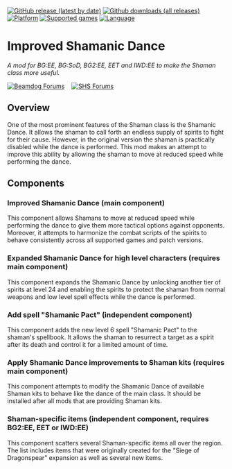 [![GitHub release (latest by date)](https://img.shields.io/github/v/release/Argent77/A7-ImprovedShamanicDance?color=darkred&include_prereleases&label=latest%20release)](https://github.com/Argent77/A7-ImprovedShamanicDance/releases/latest)
[![Github downloads (all releases)](https://img.shields.io/github/downloads/Argent77/A7-ImprovedShamanicDance/total.svg?color=gold)](https://github.com/Argent77/A7-ImprovedShamanicDance/releases)
[![Platform](https://img.shields.io/static/v1?label=platform&message=Windows%20%7C%20macOS%20%7C%20Linux%20%7C%20Project%20Infinity&color=informational)](https://github.com/Argent77/A7-ImprovedShamanicDance/releases/latest)
[![Supported games](https://img.shields.io/static/v1?label=supported%20games&message=BG%3AEE%20%7C%20SoD%20%7C%20BG2%3AEE%20%7C%20EET%20%7C%20IWD%3AEE&color=indigo)](https://github.com/Argent77/A7-ImprovedShamanicDance)
[![Language](https://img.shields.io/static/v1?label=language&message=English%20%7C%20French%20%7C%20German%20%7C%20Italian%20%7C%20Polish%20%7C%20Russian&color=limegreen)](https://github.com/Argent77/A7-ImprovedShamanicDance)

# Improved Shamanic Dance
*A mod for BG:EE, BG:SoD, BG2:EE, EET and IWD:EE to make the Shaman class more useful.*

[![Beamdog Forums](https://img.shields.io/static/v1?label=Discussion&message=Beamdog%20Forums&color=444&labelColor=eee&style=for-the-badge)](https://forums.beamdog.com/discussion/58676 "Beamdog Forums")
&nbsp;&nbsp;
[![SHS Forums](https://img.shields.io/static/v1?label=Discussion&message=SHS%20Forums&color=951514&labelColor=eee&style=for-the-badge)](http://www.shsforums.net/topic/59265-mod-improved-shamanic-dance/ "Spellhold Studios Forums")

## Overview
One of the most prominent features of the Shaman class is the Shamanic Dance. It allows the shaman to call forth an endless supply of spirits to fight for their cause. However, in the original version the shaman is practically disabled while the dance is performed. This mod makes an attempt to improve this ability by allowing the shaman to move at reduced speed while performing the dance.


## Components

### Improved Shamanic Dance (main component)

This component allows Shamans to move at reduced speed while performing the dance to give them more tactical options against opponents. Moreover, it attempts to harmonize the combat scripts of the spirits to behave consistently across all supported games and patch versions.


### Expanded Shamanic Dance for high level characters (requires main component)

This component expands the Shamanic Dance by unlocking another tier of spirits at level 24 and enabling the spirits to protect the shaman from normal weapons and low level spell effects while the dance is performed.


### Add spell "Shamanic Pact" (independent component)

This component adds the new level 6 spell "Shamanic Pact" to the shaman's spellbook. It allows the shaman to resurrect a target as a spirit after its death and control it for a limited amount of time.


### Apply Shamanic Dance improvements to Shaman kits (requires main component)

This component attempts to modify the Shamanic Dance of available Shaman kits to behave like the dance of the main class. It should be installed after all mods that are providing Shaman kits.


### Shaman-specific items (independent component, requires BG2:EE, EET or IWD:EE)

This component scatters several Shaman-specific items all over the region. The list includes items that were originally created for the "Siege of Dragonspear" expansion as well as several new items.
